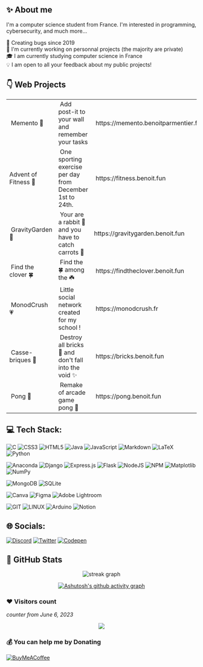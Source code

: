 ## ✨ About me

I'm a computer science student from France. I'm interested in programming, cybersecurity, and much more...

🐛 Creating bugs since 2019 <br>
📍 I'm currently working on personnal projects (the majority are private) <br>
🎓 I am currently studying computer science in France <br>
💡 I am open to all your feedback about my public projects! <br>

## 👇 Web Projects
<table>
<tbody>
<tr style="height: 23px;">
<td style="height: 23px;">&nbsp;Memento 🧠</td>
<td style="height: 23px;">&nbsp;Add post-it to your wall and remember your tasks</td>
<td style="height: 23px;">&nbsp;https://memento.benoitparmentier.fr</td>
</tr>
<tr style="height: 23px;">
<td style="height: 23px;">Advent of Fitness 💪</td>
<td style="height: 23px;">&nbsp;One sporting exercise per day from December 1st to 24th.</td>
<td style="height: 23px;">&nbsp;https://fitness.benoit.fun</td>
</tr>
<tr style="height: 23.5px;">
<td style="height: 23.5px;">&nbsp;GravityGarden 🥕</td>
<td style="height: 23.5px;">&nbsp;Your are a rabbit 🐰 and you have to catch carrots 🥕</td>
<td style="height: 23.5px;">https://gravitygarden.benoit.fun</td>
</tr>
<tr style="height: 23px;">
<td style="height: 23px;">&nbsp;Find the clover 🍀</td>
<td style="height: 23px;">&nbsp;Find the 🍀 among the ☘️</td>
<td style="height: 23px;">&nbsp;https://findtheclover.benoit.fun</td>
</tr>
<tr style="height: 23px;">
<td style="height: 23px;">&nbsp;MonodCrush 💗</td>
<td style="height: 23px;">&nbsp;Little social network created for&nbsp;my school !</td>
<td style="height: 23px;">&nbsp;https://monodcrush.fr</td>
</tr>
<tr style="height: 23px;">
<td style="height: 23px;">&nbsp;Casse-briques 🧱</td>
<td style="height: 23px;">&nbsp;Destroy all bricks 🧱 and don't fall into the void ✨</td>
<td style="height: 23px;">&nbsp;https://bricks.benoit.fun</td>
</tr>
<tr style="height: 23px;">
<td style="height: 23px;">&nbsp;Pong 🏓</td>
<td style="height: 23px;">&nbsp;Remake of arcade game pong 🏓</td>
<td style="height: 23px;">&nbsp;https://pong.benoit.fun</td>
</tr>
</tbody>
</table>
<!-- DivTable.com -->

## 💻 Tech Stack:
![C](https://img.shields.io/badge/c-%2300599C.svg?style=for-the-badge&logo=c&logoColor=white) ![CSS3](https://img.shields.io/badge/css3-%231572B6.svg?style=for-the-badge&logo=css3&logoColor=white) ![HTML5](https://img.shields.io/badge/html5-%23E34F26.svg?style=for-the-badge&logo=html5&logoColor=white) ![Java](https://img.shields.io/badge/java-%23ED8B00.svg?style=for-the-badge&logo=openjdk&logoColor=white) ![JavaScript](https://img.shields.io/badge/javascript-%23323330.svg?style=for-the-badge&logo=javascript&logoColor=%23F7DF1E) ![Markdown](https://img.shields.io/badge/markdown-%23000000.svg?style=for-the-badge&logo=markdown&logoColor=white) ![LaTeX](https://img.shields.io/badge/latex-%23008080.svg?style=for-the-badge&logo=latex&logoColor=white) ![Python](https://img.shields.io/badge/python-3670A0?style=for-the-badge&logo=python&logoColor=ffdd54) 

![Anaconda](https://img.shields.io/badge/Anaconda-%2344A833.svg?style=for-the-badge&logo=anaconda&logoColor=white) ![Django](https://img.shields.io/badge/django-%23092E20.svg?style=for-the-badge&logo=django&logoColor=white) ![Express.js](https://img.shields.io/badge/express.js-%23404d59.svg?style=for-the-badge&logo=express&logoColor=%2361DAFB) ![Flask](https://img.shields.io/badge/flask-%23000.svg?style=for-the-badge&logo=flask&logoColor=white) ![NodeJS](https://img.shields.io/badge/node.js-6DA55F?style=for-the-badge&logo=node.js&logoColor=white) ![NPM](https://img.shields.io/badge/NPM-%23CB3837.svg?style=for-the-badge&logo=npm&logoColor=white) ![Matplotlib](https://img.shields.io/badge/Matplotlib-%23ffffff.svg?style=for-the-badge&logo=Matplotlib&logoColor=black) ![NumPy](https://img.shields.io/badge/numpy-%23013243.svg?style=for-the-badge&logo=numpy&logoColor=white)

![MongoDB](https://img.shields.io/badge/MongoDB-%234ea94b.svg?style=for-the-badge&logo=mongodb&logoColor=white) ![SQLite](https://img.shields.io/badge/sqlite-%2307405e.svg?style=for-the-badge&logo=sqlite&logoColor=white)

![Canva](https://img.shields.io/badge/Canva-%2300C4CC.svg?style=for-the-badge&logo=Canva&logoColor=white) ![Figma](https://img.shields.io/badge/figma-%23F24E1E.svg?style=for-the-badge&logo=figma&logoColor=white) ![Adobe Lightroom](https://img.shields.io/badge/Adobe%20Lightroom-31A8FF.svg?style=for-the-badge&logo=Adobe%20Lightroom&logoColor=white)  

![GIT](https://img.shields.io/badge/Git-fc6d26?style=for-the-badge&logo=git&logoColor=white) ![LINUX](https://img.shields.io/badge/Linux-FCC624?style=for-the-badge&logo=linux&logoColor=black) ![Arduino](https://img.shields.io/badge/-Arduino-00979D?style=for-the-badge&logo=Arduino&logoColor=white) ![Notion](https://img.shields.io/badge/Notion-%23000000.svg?style=for-the-badge&logo=notion&logoColor=white)

## 🌐 Socials:

[![Discord](https://img.shields.io/badge/Discord-%237289DA.svg?style=for-the-badge&logo=discord&logoColor=white)](https://discord.gg/9nwspJE) [![Twitter](https://img.shields.io/badge/Twitter-%231DA1F2.svg?style=for-the-badge&logo=Twitter&logoColor=white)](https://twitter.com/BenoitDev_) [![Codepen](https://img.shields.io/badge/Codepen-000000?style=for-the-badge&logo=codepen&logoColor=white)](https://codepen.io/BenoitPrmt) 

## 📁 GitHub Stats

<div align="center">
  
  <img src="https://github-readme-stats.vercel.app/api/top-langs/?username=BenoitPrmt&theme=dark&hide_border=true&include_all_commits=true&count_private=true&layout=compact&hide=html" alt="streak graph"  />


[![Ashutosh's github activity graph](https://github-readme-activity-graph.vercel.app/graph?username=BenoitPrmt&theme=react-dark)](https://github.com/ashutosh00710/github-readme-activity-graph)

</div>

### ❤️ Visitors count
*counter from June 6, 2023*

<div align="center">
  <img src="https://profile-counter.glitch.me/BenoitPrmt/count.svg?"  />
</div>

### 💰 You can help me by Donating
[![BuyMeACoffee](https://img.shields.io/badge/Buy%20Me%20a%20Coffee-ffdd00?style=for-the-badge&logo=buy-me-a-coffee&logoColor=black)](https://buymeacoffee.com/benoitobelia) 
